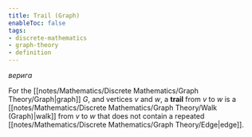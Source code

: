 ```yaml
---
title: Trail (Graph)
enableToc: false
tags: 
- discrete-mathematics
- graph-theory
- definition
---
```

*верига*

For the [[notes/Mathematics/Discrete Mathematics/Graph Theory/Graph|graph]] $G$, and vertices $v$ and $w$, a **trail** from $v$ to $w$ is a [[notes/Mathematics/Discrete Mathematics/Graph Theory/Walk (Graph)|walk]] from $v$ to $w$ that does not contain a repeated [[notes/Mathematics/Discrete Mathematics/Graph Theory/Edge|edge]].
